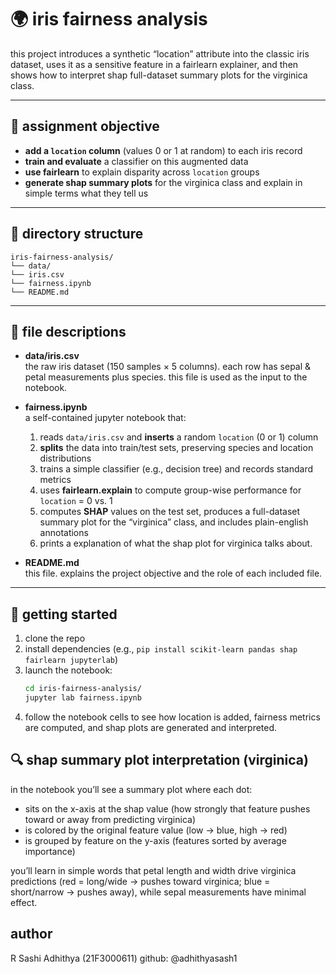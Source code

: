# 🌍 iris fairness analysis

this project introduces a synthetic “location” attribute into the classic iris dataset, uses it as a sensitive feature in a fairlearn explainer, and then shows how to interpret shap full-dataset summary plots for the virginica class.

---

## 🎯 assignment objective

- **add a `location` column** (values 0 or 1 at random) to each iris record  
- **train and evaluate** a classifier on this augmented data  
- **use fairlearn** to explain disparity across `location` groups  
- **generate shap summary plots** for the virginica class and explain in simple terms what they tell us

---

## 📂 directory structure

```
iris-fairness-analysis/
└── data/
└── iris.csv
└── fairness.ipynb
└── README.md
```

---

## 📄 file descriptions

- **data/iris.csv**  
  the raw iris dataset (150 samples × 5 columns). each row has sepal & petal measurements plus species. this file is used as the input to the notebook.

- **fairness.ipynb**  
  a self-contained jupyter notebook that:
  1. reads `data/iris.csv` and **inserts** a random `location` (0 or 1) column  
  2. **splits** the data into train/test sets, preserving species and location distributions  
  3. trains a simple classifier (e.g., decision tree) and records standard metrics  
  4. uses **fairlearn.explain** to compute group-wise performance for `location` = 0 vs. 1  
  5. computes **SHAP** values on the test set, produces a full-dataset summary plot for the “virginica” class, and includes plain-english annotations  
  6. prints a explanation of what the shap plot for virginica talks about.

- **README.md**  
  this file. explains the project objective and the role of each included file.

---

## 🚀 getting started

1. clone the repo  
2. install dependencies (e.g., `pip install scikit-learn pandas shap fairlearn jupyterlab`)  
3. launch the notebook:  
   ```bash
   cd iris-fairness-analysis/
   jupyter lab fairness.ipynb
4. follow the notebook cells to see how location is added, fairness metrics are computed, and shap plots are generated and interpreted.


## 🔍 shap summary plot interpretation (virginica)

in the notebook you’ll see a summary plot where each dot:

- sits on the x-axis at the shap value (how strongly that feature pushes toward or away from predicting virginica)
- is colored by the original feature value (low → blue, high → red)
- is grouped by feature on the y-axis (features sorted by average importance)

you’ll learn in simple words that petal length and width drive virginica predictions (red = long/wide → pushes toward virginica; blue = short/narrow → pushes away), while sepal measurements have minimal effect.

## author

R Sashi Adhithya (21F3000611)
github: @adhithyasash1
